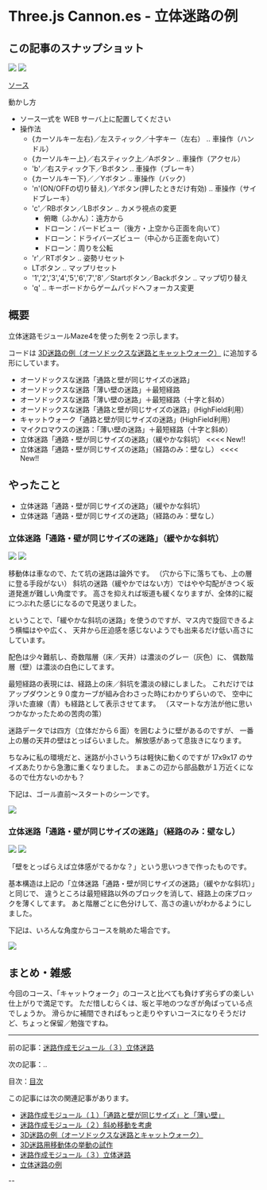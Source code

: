 # Three.js Cannon.es - 立体迷路の例

## この記事のスナップショット

![](051/pic/051_ss_01.jpg)
![](051/pic/051_ss_13.gif)

[ソース](051/)

動かし方

- ソース一式を WEB サーバ上に配置してください
- 操作法
  - {カーソルキー左右}／左スティック／十字キー（左右）  .. 車操作（ハンドル）
  - {カーソルキー上}／右スティック上／Aボタン           .. 車操作（アクセル）
  - 'b'／右スティック下／Bボタン                        .. 車操作（ブレーキ）
  - {カーソルキー下}／／Yボタン                         .. 車操作（バック）
  - 'n'(ON/OFFの切り替え)／Yボタン(押したときだけ有効)  .. 車操作（サイドブレーキ）
  - 'c'／RBボタン／LBボタン .. カメラ視点の変更
    - 俯瞰（ふかん）：遠方から
    - ドローン：バードビュー（後方・上空から正面を向いて）
    - ドローン：ドライバーズビュー（中心から正面を向いて）
    - ドローン：周りを公転
  - 'r'／RTボタン .. 姿勢リセット
  - LTボタン      .. マップリセット
  - '1','2','3','4','5','6','7','8'／Startボタン／Backボタン .. マップ切り替え
  - 'q' .. キーボードからゲームパッドへフォーカス変更

## 概要

立体迷路モジュールMaze4を使った例を２つ示します。

コードは
 [3D迷路の例（オーソドックスな迷路とキャットウォーク）](048.md)
に追加する形にしています。

- オーソドックスな迷路「通路と壁が同じサイズの迷路」
- オーソドックスな迷路「薄い壁の迷路」＋最短経路
- オーソドックスな迷路「薄い壁の迷路」＋最短経路（十字と斜め）
- オーソドックスな迷路「通路と壁が同じサイズの迷路」(HighField利用）
- キャットウォーク「通路と壁が同じサイズの迷路」(HighField利用）
- マイクロマウスの迷路：「薄い壁の迷路」＋最短経路（十字と斜め）
- 立体迷路「通路・壁が同じサイズの迷路」（緩やかな斜坑）      <<<< New!!
- 立体迷路「通路・壁が同じサイズの迷路」（経路のみ：壁なし）  <<<< New!!

## やったこと

- 立体迷路「通路・壁が同じサイズの迷路」（緩やかな斜坑）
- 立体迷路「通路・壁が同じサイズの迷路」（経路のみ：壁なし）

### 立体迷路「通路・壁が同じサイズの迷路」（緩やかな斜坑）

![](051/pic/051_ss_01.jpg)
![](051/pic/051_ss_02.jpg)

移動体は車なので、たて坑の迷路は論外です。
（穴から下に落ちても、上の層に登る手段がない）
斜坑の迷路（緩やかではない方）ではやや勾配がきつく坂道発進が難しい角度です。
高さを抑えれば坂道も緩くなりますが、全体的に縦につぶれた感じになるので見送りました。

ということで、「緩やかな斜坑の迷路」を使うのですが、マス内で旋回できるよう横幅はやや広く、
天井から圧迫感を感じないようでも出来るだけ低い高さにしています。

配色は少々難航し、奇数階層（床／天井）は濃淡のグレー（灰色）に、
偶数階層（壁）は濃淡の白色にしてます。

最短経路の表現には、経路上の床／斜坑を濃淡の緑にしました。
これだけではアップダウンと９０度カーブが組み合わさった時にわかりずらいので、
空中に浮いた直線（青）も経路として表示させてます。
（スマートな方法が他に思いつかなかったための苦肉の策）

迷路データでは四方（立体だから６面）を囲むように壁があるのですが、
一番上の層の天井の壁はとっぱらいました。
解放感があって息抜きになります。

ちなみに私の環境だと、迷路が小さいうちは軽快に動くのですが 17x9x17 のサイズあたりから急激に重くなりました。
まぁこの辺から部品数が１万近くになるので仕方ないのかも？

下記は、ゴール直前～スタートのシーンです。

![](051/pic/051_ss_03.gif)

### 立体迷路「通路・壁が同じサイズの迷路」（経路のみ：壁なし）

![](051/pic/051_ss_11.jpg)
![](051/pic/051_ss_12.jpg)

「壁をとっぱらえば立体感がでるかな？」という思いつきで作ったものです。

基本構造は上記の「立体迷路「通路・壁が同じサイズの迷路」（緩やかな斜坑）」と同じで、
違うところは最短経路以外のブロックを消して、経路上の床ブロックを薄くしてます。
あと階層ごとに色分けして、高さの違いがわかるようにしました。

下記は、いろんな角度からコースを眺めた場合です。

![](051/pic/051_ss_13.gif)

## まとめ・雑感

今回のコース、「キャットウォーク」のコースと比べても負けず劣らずの楽しい仕上がりで満足です。
ただ惜しむらくは、坂と平地のつなぎが角ばっている点でしょうか。
滑らかに補間できればもっと走りやすいコースになりそうだけど、ちょっと保留／勉強ですね。

------------------------------------------------------------

前の記事：[迷路作成モジュール（３）立体迷路](050.md)

次の記事：..


目次：[目次](000.md)

この記事には次の関連記事があります。

- [迷路作成モジュール（１）「通路と壁が同じサイズ」と「薄い壁」](046.md)
- [迷路作成モジュール（２）斜め移動を考慮](047.md)
- [3D迷路の例（オーソドックスな迷路とキャットウォーク）](048.md)
- [3D迷路用移動体の挙動の試作](049.md)
- [迷路作成モジュール（３）立体迷路](050.md)
- [立体迷路の例](051.md)

--